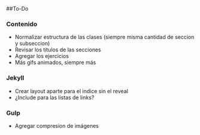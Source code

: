 ##To-Do

### Contenido
- Normalizar estructura de las clases (siempre misma cantidad de seccion y subseccion)
- Revisar los titulos de las secciones
- Agregar los ejercicios
- Más gifs animados, siempre más

### Jekyll
- Crear layout aparte para el indice sin el reveal
- ¿Include para las listas de links?


### Gulp
- Agregar compresion de imágenes
